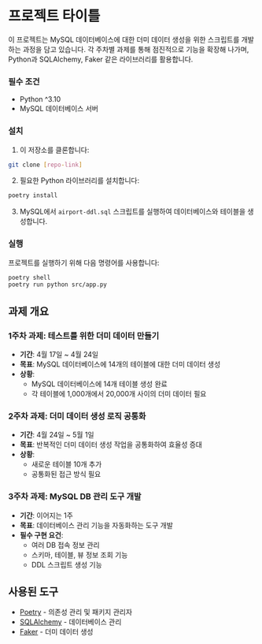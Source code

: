 # 프로젝트 타이틀

이 프로젝트는 MySQL 데이터베이스에 대한 더미 데이터 생성을 위한 스크립트를 개발하는 과정을 담고 있습니다. 
각 주차별 과제를 통해 점진적으로 기능을 확장해 나가며, Python과 SQLAlchemy, Faker 같은 라이브러리를 활용합니다.

### 필수 조건

- Python ^3.10
- MySQL 데이터베이스 서버

### 설치

1. 이 저장소를 클론합니다:
```bash
git clone [repo-link]
```

2. 필요한 Python 라이브러리를 설치합니다:
```bash
poetry install
```

3. MySQL에서 `airport-ddl.sql` 스크립트를 실행하여 데이터베이스와 테이블을 생성합니다.

### 실행

프로젝트를 실행하기 위해 다음 명령어를 사용합니다:
```bash
poetry shell
poetry run python src/app.py
```

## 과제 개요

### 1주차 과제: 테스트를 위한 더미 데이터 만들기

- **기간**: 4월 17일 ~ 4월 24일
- **목표**: MySQL 데이터베이스에 14개의 테이블에 대한 더미 데이터 생성
- **상황**:
  - MySQL 데이터베이스에 14개 테이블 생성 완료
  - 각 테이블에 1,000개에서 20,000개 사이의 더미 데이터 필요

### 2주차 과제: 더미 데이터 생성 로직 공통화

- **기간**: 4월 24일 ~ 5월 1일
- **목표**: 반복적인 더미 데이터 생성 작업을 공통화하여 효율성 증대
- **상황**:
  - 새로운 테이블 10개 추가
  - 공통화된 접근 방식 필요

### 3주차 과제: MySQL DB 관리 도구 개발

- **기간**: 이어지는 1주
- **목표**: 데이터베이스 관리 기능을 자동화하는 도구 개발
- **필수 구현 요건**:
  - 여러 DB 접속 정보 관리
  - 스키마, 테이블, 뷰 정보 조회 기능
  - DDL 스크립트 생성 기능

## 사용된 도구

- [Poetry](https://python-poetry.org/) - 의존성 관리 및 패키지 관리자
- [SQLAlchemy](https://www.sqlalchemy.org/) - 데이터베이스 관리
- [Faker](https://faker.readthedocs.io/en/master/) - 더미 데이터 생성